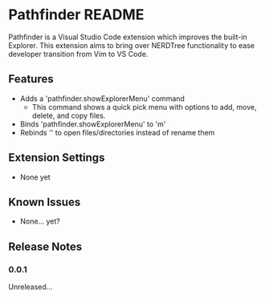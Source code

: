 # Pathfinder README

Pathfinder is a Visual Studio Code extension which improves the built-in Explorer.
This extension aims to bring over NERDTree functionality to ease developer transition from Vim to VS Code.

## Features
- Adds a 'pathfinder.showExplorerMenu' command
  - This command shows a quick pick menu with options to add, move, delete, and copy files.
- Binds 'pathfinder.showExplorerMenu' to 'm'
- Rebinds '<enter>' to open files/directories instead of rename them


## Extension Settings
- None yet


## Known Issues
- None... yet?


## Release Notes
### 0.0.1
Unreleased...
